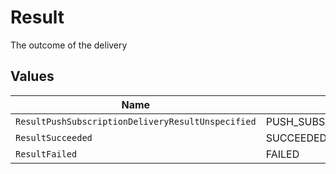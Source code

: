 # Result

The outcome of the delivery


## Values

| Name                                              | Value                                             |
| ------------------------------------------------- | ------------------------------------------------- |
| `ResultPushSubscriptionDeliveryResultUnspecified` | PUSH_SUBSCRIPTION_DELIVERY_RESULT_UNSPECIFIED     |
| `ResultSucceeded`                                 | SUCCEEDED                                         |
| `ResultFailed`                                    | FAILED                                            |